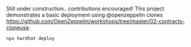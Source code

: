 

Still under construction.. contributions encouraged!
This project demonstrates a basic deployment using @openzeppelin clones https://github.com/OpenZeppelin/workshops/tree/master/02-contracts-cloneuse.

```shell
npx hardhat deploy
```
